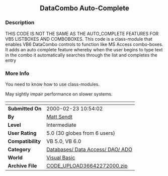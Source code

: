 ﻿<div align="center">

## DataCombo Auto\-Complete


</div>

### Description

THIS CODE IS NOT THE SAME AS THE AUTO_COMPLETE FEATURES FOR VB5 LISTBOXES AND COMBOBOXES. This code is a class-module that enables VB6 DataCombo controls to function like MS Access combo-boxes. It adds an auto complete feature whereby when the user begins to type text in the combo it automatically searches through the list and completes the entry
 
### More Info
 
You need to know how to use class-modules.

May sightly impair performance on slower systems.


<span>             |<span>
---                |---
**Submitted On**   |2000-02-23 10:54:02
**By**             |[Matt Sendt](https://github.com/Planet-Source-Code/PSCIndex/blob/master/ByAuthor/matt-sendt.md)
**Level**          |Intermediate
**User Rating**    |5.0 (30 globes from 6 users)
**Compatibility**  |VB 5\.0, VB 6\.0
**Category**       |[Databases/ Data Access/ DAO/ ADO](https://github.com/Planet-Source-Code/PSCIndex/blob/master/ByCategory/databases-data-access-dao-ado__1-6.md)
**World**          |[Visual Basic](https://github.com/Planet-Source-Code/PSCIndex/blob/master/ByWorld/visual-basic.md)
**Archive File**   |[CODE\_UPLOAD36642272000\.zip](https://github.com/Planet-Source-Code/matt-sendt-datacombo-auto-complete__1-6304/archive/master.zip)








